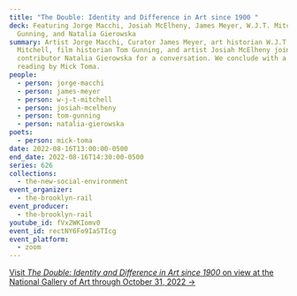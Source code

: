 ```yaml
---
title: "The Double: Identity and Difference in Art since 1900 "
deck: Featuring Jorge Macchi, Josiah McElheny, James Meyer, W.J.T. Mitchell, Tom
  Gunning, and Natalia Gierowska
summary: Artist Jorge Macchi, Curator James Meyer, art historian W.J.T.
  Mitchell, film historian Tom Gunning, and artist Josiah McElheny join Rail
  contributor Natalia Gierowska for a conversation. We conclude with a poetry
  reading by Mick Toma.
people:
  - person: jorge-macchi
  - person: james-meyer
  - person: w-j-t-mitchell
  - person: josiah-mcelheny
  - person: tom-gunning
  - person: natalia-gierowska
poets:
  - person: mick-toma
date: 2022-08-16T13:00:00-0500
end_date: 2022-08-16T14:30:00-0500
series: 626
collections:
  - the-new-social-environment
event_organizer:
  - the-brooklyn-rail
event_producer:
  - the-brooklyn-rail
youtube_id: fVx2WKIomv0
event_id: rectNY6Fo9IaSTIcg
event_platform:
  - zoom
---
```

[Visit *The Double: Identity and Difference in Art since 1900* on view at the National Gallery of Art through October 31, 2022 →](https://www.nga.gov/exhibitions/2022/the-double-identity-and-difference-in-art-since-1900.html)